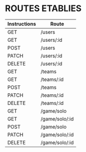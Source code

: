 # ROUTES ETABLIES

| Instructions | Route   |
|------------|-----|
| GET      | /users  |
| GET | /users/:id|
| POST      | /users  | 
| PATCH     | /users/:id|
| DELETE    | /users/:id|
| GET | /teams|
|GET | /teams/:id|
|POST |/teams|
|PATCH | /teams/:id|
|DELETE | /teams/:id|
|GET| /game/solo|
|GET| /game/solo/:id|
|POST|/game/solo|
|PATCH| /game/solo/:id|
|DELETE| /game/solo/:id|

